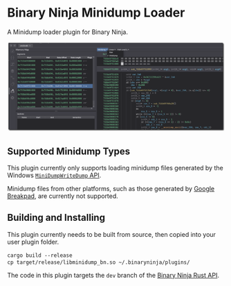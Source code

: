 # Binary Ninja Minidump Loader

A Minidump loader plugin for Binary Ninja.

![Screenshot of Binary Ninja using the "Minidump" Binary View, with a minidump loaded and the virtual addresses of the memory segments of the minidump showing in the Memory Map window](images/loaded-minidump-screenshot-border.png)

## Supported Minidump Types

This plugin currently only supports loading minidump files generated by the Windows [`MiniDumpWriteDump` API](https://learn.microsoft.com/en-us/windows/win32/api/minidumpapiset/nf-minidumpapiset-minidumpwritedump).

Minidump files from other platforms, such as those generated by [Google Breakpad](https://chromium.googlesource.com/breakpad/breakpad/), are currently not supported.

## Building and Installing

This plugin currently needs to be built from source, then copied into your user plugin folder.

```
cargo build --release
cp target/release/libminidump_bn.so ~/.binaryninja/plugins/
```

The code in this plugin targets the `dev` branch of the [Binary Ninja Rust API](https://github.com/Vector35/binaryninja-api/tree/dev/rust).
